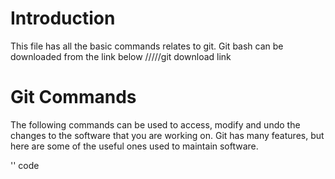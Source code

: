 # Introduction
This file has all the basic commands relates to git. Git bash can be downloaded from the link below
/////git download link


# Git Commands
The following commands can be used to access, modify and undo the changes to the software that you are working on. Git has many features, but here are some of the useful ones used to maintain software.

'<addr>' code